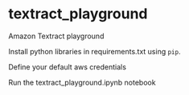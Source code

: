 # textract_playground
Amazon Textract playground

Install python libraries in requirements.txt using `pip`. 

Define your default aws credentials

Run the textract_playground.ipynb notebook 
